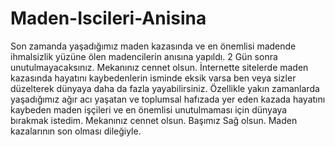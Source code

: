 # Maden-Iscileri-Anisina
Son zamanda yaşadığımız maden kazasında ve en önemlisi madende ihmalsizlik yüzüne ölen madencilerin anısına yapıldı. 2 Gün sonra unutulmayacaksınız. Mekanınız cennet olsun.
İnternette sitelerde maden kazasında hayatını kaybedenlerin isminde eksik varsa ben veya sizler düzelterek dünyaya daha da fazla yayabilirsiniz. 
Özellikle yakın zamanlarda yaşadığımız ağır acı yaşatan ve toplumsal hafızada yer eden kazada hayatını kaybeden maden işçileri ve en önemlisi unutulmaması için dünyaya bırakmak istedim. Mekanınız cennet olsun. Başımız Sağ olsun. Maden kazalarının son olması dileğiyle.

